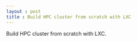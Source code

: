 ```yaml
---
layout : post
title : Build HPC cluster from scratch with LXC
---
```


Build HPC cluster from scratch with LXC.
